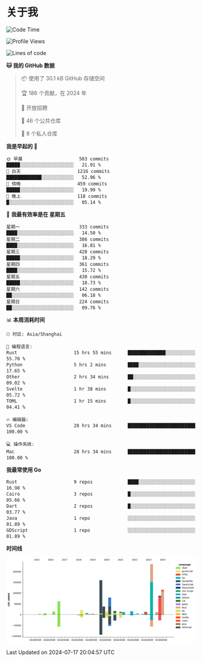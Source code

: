 # 关于我

<!--START_SECTION:waka-->
![Code Time](http://img.shields.io/badge/Code%20Time-2%2C947%20hrs%2020%20mins-blue)

![Profile Views](http://img.shields.io/badge/%E4%B8%AA%E4%BA%BA%E8%B5%84%E6%96%99%E8%A7%82%E7%9C%8B%E6%AC%A1%E6%95%B0-0-blue)

![Lines of code](https://img.shields.io/badge/%E4%BB%8E%E3%80%8CHello%20World%E3%80%8D%E8%B5%B7%E6%88%91%E5%B7%B2%E7%BB%8F%E5%86%99%E4%BA%86-932.0%20thousand%20%E8%A1%8C%E4%BB%A3%E7%A0%81-blue)

**🐱 我的 GitHub 数据** 

> 📦  使用了 30.1 kB GitHub 存储空间 
 > 
> 🏆 186 个贡献，在 2024 年
 > 
> 💼 开放招聘
 > 
> 📜 46 个公共仓库 
 > 
> 🔑 8 个私人仓库 
 > 
**我是早起的 🐤** 

```text
🌞 早晨                     503 commits         █████░░░░░░░░░░░░░░░░░░░░   21.91 % 
🌆 白天                     1216 commits        █████████████░░░░░░░░░░░░   52.96 % 
🌃 傍晚                     459 commits         █████░░░░░░░░░░░░░░░░░░░░   19.99 % 
🌙 晚上                     118 commits         █░░░░░░░░░░░░░░░░░░░░░░░░   05.14 % 
```
📅 **我最有效率是在 星期五** 

```text
星期一                      333 commits         ████░░░░░░░░░░░░░░░░░░░░░   14.50 % 
星期二                      386 commits         ████░░░░░░░░░░░░░░░░░░░░░   16.81 % 
星期三                      420 commits         █████░░░░░░░░░░░░░░░░░░░░   18.29 % 
星期四                      361 commits         ████░░░░░░░░░░░░░░░░░░░░░   15.72 % 
星期五                      430 commits         █████░░░░░░░░░░░░░░░░░░░░   18.73 % 
星期六                      142 commits         ██░░░░░░░░░░░░░░░░░░░░░░░   06.18 % 
星期日                      224 commits         ██░░░░░░░░░░░░░░░░░░░░░░░   09.76 % 
```


📊 **本周消耗时间** 

```text
🕑︎ 时区: Asia/Shanghai

💬 编程语言: 
Rust                     15 hrs 55 mins      ██████████████░░░░░░░░░░░   55.70 % 
Python                   5 hrs 2 mins        ████░░░░░░░░░░░░░░░░░░░░░   17.65 % 
Other                    2 hrs 34 mins       ██░░░░░░░░░░░░░░░░░░░░░░░   09.02 % 
Svelte                   1 hr 38 mins        █░░░░░░░░░░░░░░░░░░░░░░░░   05.72 % 
TOML                     1 hr 15 mins        █░░░░░░░░░░░░░░░░░░░░░░░░   04.41 % 

🔥 编辑器: 
VS Code                  28 hrs 34 mins      █████████████████████████   100.00 % 

💻 操作系统: 
Mac                      28 hrs 34 mins      █████████████████████████   100.00 % 
```

**我最常使用 Go** 

```text
Rust                     9 repos             ████░░░░░░░░░░░░░░░░░░░░░   16.98 % 
Cairo                    3 repos             █░░░░░░░░░░░░░░░░░░░░░░░░   05.66 % 
Dart                     2 repos             █░░░░░░░░░░░░░░░░░░░░░░░░   03.77 % 
Java                     1 repo              ░░░░░░░░░░░░░░░░░░░░░░░░░   01.89 % 
GDScript                 1 repo              ░░░░░░░░░░░░░░░░░░░░░░░░░   01.89 % 
```



**时间线**

![Lines of Code chart](https://raw.githubusercontent.com/catusax/catusax/master/assets/bar_graph.png)


 Last Updated on 2024-07-17 20:04:57 UTC
<!--END_SECTION:waka-->

